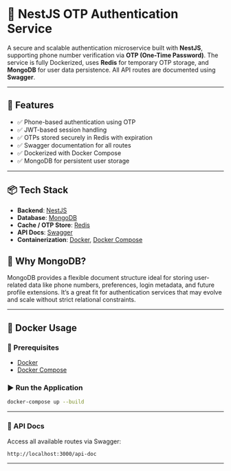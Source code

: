 # 📱 NestJS OTP Authentication Service

A secure and scalable authentication microservice built with **NestJS**, supporting phone number verification via **OTP (One-Time Password)**. The service is fully Dockerized, uses **Redis** for temporary OTP storage, and **MongoDB** for user data persistence. All API routes are documented using **Swagger**.

---

## 🚀 Features

- ✅ Phone-based authentication using OTP
- ✅ JWT-based session handling
- ✅ OTPs stored securely in Redis with expiration
- ✅ Swagger documentation for all routes
- ✅ Dockerized with Docker Compose
- ✅ MongoDB for persistent user storage

---

## 📦 Tech Stack

- **Backend**: [NestJS](https://nestjs.com/)
- **Database**: [MongoDB](https://www.mongodb.com/)
- **Cache / OTP Store**: [Redis](https://redis.io/)
- **API Docs**: [Swagger](https://swagger.io/)
- **Containerization**: [Docker](https://www.docker.com/), [Docker Compose](https://docs.docker.com/compose/)

## 🧠 Why MongoDB?

MongoDB provides a flexible document structure ideal for storing user-related data like phone numbers, preferences, login metadata, and future profile extensions. It’s a great fit for authentication services that may evolve and scale without strict relational constraints.

---

## 🐳 Docker Usage

### 🔧 Prerequisites

- [Docker](https://www.docker.com/)
- [Docker Compose](https://docs.docker.com/compose/)

### ▶️ Run the Application

```bash
docker-compose up --build
```
---

### 📑 API Docs

Access all available routes via Swagger:

    http://localhost:3000/api-doc

---